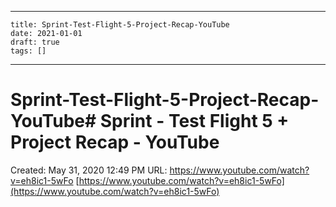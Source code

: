 
---
    title: Sprint-Test-Flight-5-Project-Recap-YouTube
    date: 2021-01-01    
    draft: true
    tags: []
---
# Sprint-Test-Flight-5-Project-Recap-YouTube# Sprint - Test Flight 5 + Project Recap - YouTube
Created: May 31, 2020 12:49 PM
URL: https://www.youtube.com/watch?v=eh8ic1-5wFo
[https://www.youtube.com/watch?v=eh8ic1-5wFo](https://www.youtube.com/watch?v=eh8ic1-5wFo)
